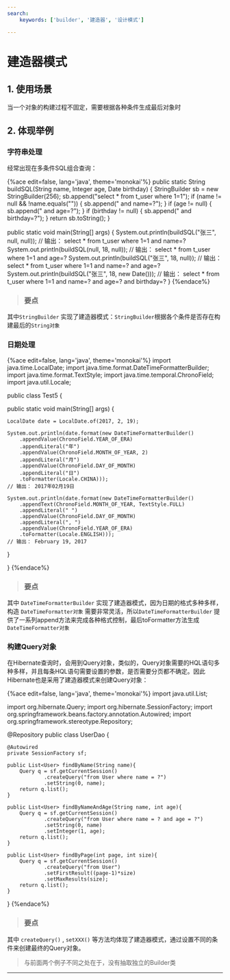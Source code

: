 ```yaml
---
search:
    keywords: ['builder', '建造器', '设计模式']

---
```



# 建造器模式

## 1. 使用场景
当一个对象的构建过程不固定，需要根据各种条件生成最后对象时


## 2. 体现举例

### 字符串处理
经常出现在多条件SQL组合查询：

{%ace edit=false, lang='java', theme='monokai'%}
public static String buildSQL(String name, Integer age, Date birthday) {
  StringBuilder sb = new StringBuilder(256);
  sb.append("select * from t_user where 1=1");
  if (name != null && !name.equals("")) {
    sb.append(" and name=?");
  }
  if (age != null) {
    sb.append(" and age=?");
  }
  if (birthday != null) {
    sb.append(" and birthday=?");
  }
  return sb.toString();
}

public static void main(String[] args) {
  System.out.println(buildSQL("张三", null, null));
  // 输出： select * from t_user where 1=1 and name=?
  System.out.println(buildSQL(null, 18, null));
  // 输出： select * from t_user where 1=1 and age=?
  System.out.println(buildSQL("张三", 18, null));
  // 输出： select * from t_user where 1=1 and name=? and age=?
  System.out.println(buildSQL("张三", 18, new Date()));
  // 输出： select * from t_user where 1=1 and name=? and age=? and birthday=?
}
{%endace%}

> ### 要点
其中`StringBuilder` 实现了建造器模式：`StringBuilder`根据各个条件是否存在构建最后的`String对象`

### 日期处理

{%ace edit=false, lang='java', theme='monokai'%}
import java.time.LocalDate;
import java.time.format.DateTimeFormatterBuilder;
import java.time.format.TextStyle;
import java.time.temporal.ChronoField;
import java.util.Locale;

public class Test5 {
  
  public static void main(String[] args) {
    
    LocalDate date = LocalDate.of(2017, 2, 19);
    
    System.out.println(date.format(new DateTimeFormatterBuilder()
        .appendValue(ChronoField.YEAR_OF_ERA)
        .appendLiteral("年")
        .appendValue(ChronoField.MONTH_OF_YEAR, 2)
        .appendLiteral("月")
        .appendValue(ChronoField.DAY_OF_MONTH)
        .appendLiteral("日")
        .toFormatter(Locale.CHINA)));
    // 输出： 2017年02月19日
    
    System.out.println(date.format(new DateTimeFormatterBuilder()
        .appendText(ChronoField.MONTH_OF_YEAR, TextStyle.FULL)
        .appendLiteral(" ")
        .appendValue(ChronoField.DAY_OF_MONTH)
        .appendLiteral(", ")
        .appendValue(ChronoField.YEAR_OF_ERA)
        .toFormatter(Locale.ENGLISH)));
    // 输出： February 19, 2017
  }

}
{%endace%}

> ### 要点
其中 `DateTimeFormatterBuilder` 实现了建造器模式，因为日期的格式多种多样，构造 `DateTimeFormatter对象` 需要非常灵活，所以`DateTimeFormatterBuilder` 提供了一系列append方法来完成各种格式控制，最后toFormatter方法生成 `DateTimeFormatter对象` 

### 构建Query对象
在Hibernate查询时，会用到Query对象，类似的，Query对象需要的HQL语句多种多样，并且每条HQL语句需要设置的参数，是否需要分页都不确定。因此Hibernate也是采用了建造器模式来创建Query对象：

{%ace edit=false, lang='java', theme='monokai'%}
import java.util.List;

import org.hibernate.Query;
import org.hibernate.SessionFactory;
import org.springframework.beans.factory.annotation.Autowired;
import org.springframework.stereotype.Repository;

@Repository
public class UserDao {
	
	@Autowired
	private SessionFactory sf;
	
	public List<User> findByName(String name){
		Query q = sf.getCurrentSession()
				.createQuery("from User where name = ?")
				.setString(0, name);
		return q.list();
	}

	public List<User> findByNameAndAge(String name, int age){
		Query q = sf.getCurrentSession()
				.createQuery("from User where name = ? and age = ?")
				.setString(0, name)
				.setInteger(1, age);
		return q.list();
	}
	
	public List<User> findByPage(int page, int size){
		Query q = sf.getCurrentSession()
				.createQuery("from User")
				.setFirstResult((page-1)*size)
				.setMaxResults(size);
		return q.list();
	}
}
{%endace%}

> ### 要点
其中 `createQuery()` , `setXXX()` 等方法均体现了建造器模式，通过设置不同的条件来创建最终的Query对象。

> 与前面两个例子不同之处在于，没有抽取独立的Builder类

---


